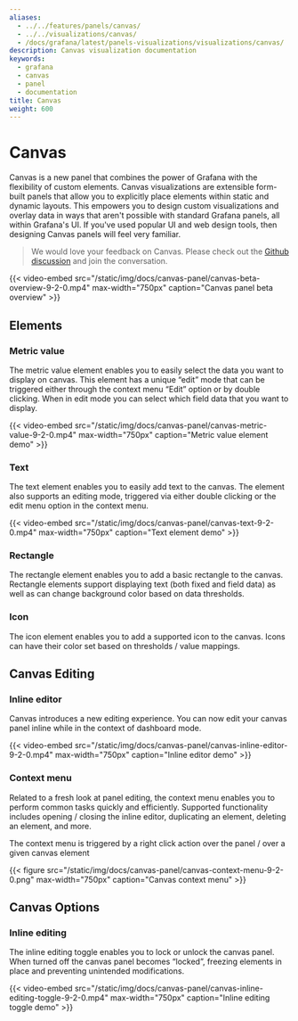 ```yaml
---
aliases:
  - ../../features/panels/canvas/
  - ../../visualizations/canvas/
  - /docs/grafana/latest/panels-visualizations/visualizations/canvas/
description: Canvas visualization documentation
keywords:
  - grafana
  - canvas
  - panel
  - documentation
title: Canvas
weight: 600
---
```


# Canvas

Canvas is a new panel that combines the power of Grafana with the flexibility of custom elements. Canvas visualizations are extensible form-built panels that allow you to explicitly place elements within static and dynamic layouts. This empowers you to design custom visualizations and overlay data in ways that aren't possible with standard Grafana panels, all within Grafana's UI. If you've used popular UI and web design tools, then designing Canvas panels will feel very familiar.

> We would love your feedback on Canvas. Please check out the [Github discussion](https://github.com/grafana/grafana/discussions/56835) and join the conversation.

{{< video-embed src="/static/img/docs/canvas-panel/canvas-beta-overview-9-2-0.mp4" max-width="750px" caption="Canvas panel beta overview" >}}

## Elements

### Metric value

The metric value element enables you to easily select the data you want to display on canvas. This element has a unique “edit” mode that can be triggered either through the context menu “Edit” option or by double clicking. When in edit mode you can select which field data that you want to display.

{{< video-embed src="/static/img/docs/canvas-panel/canvas-metric-value-9-2-0.mp4" max-width="750px" caption="Metric value element demo" >}}

### Text

The text element enables you to easily add text to the canvas. The element also supports an editing mode, triggered via either double clicking or the edit menu option in the context menu.

{{< video-embed src="/static/img/docs/canvas-panel/canvas-text-9-2-0.mp4" max-width="750px" caption="Text element demo" >}}

### Rectangle

The rectangle element enables you to add a basic rectangle to the canvas. Rectangle elements support displaying text (both fixed and field data) as well as can change background color based on data thresholds.

### Icon

The icon element enables you to add a supported icon to the canvas. Icons can have their color set based on thresholds / value mappings.

## Canvas Editing

### Inline editor

Canvas introduces a new editing experience. You can now edit your canvas panel inline while in the context of dashboard mode.

{{< video-embed src="/static/img/docs/canvas-panel/canvas-inline-editor-9-2-0.mp4" max-width="750px" caption="Inline editor demo" >}}

### Context menu

Related to a fresh look at panel editing, the context menu enables you to perform common tasks quickly and efficiently. Supported functionality includes opening / closing the inline editor, duplicating an element, deleting an element, and more.

The context menu is triggered by a right click action over the panel / over a given canvas element

{{< figure src="/static/img/docs/canvas-panel/canvas-context-menu-9-2-0.png" max-width="750px" caption="Canvas context menu" >}}

## Canvas Options

### Inline editing

The inline editing toggle enables you to lock or unlock the canvas panel. When turned off the canvas panel becomes “locked”, freezing elements in place and preventing unintended modifications.

{{< video-embed src="/static/img/docs/canvas-panel/canvas-inline-editing-toggle-9-2-0.mp4" max-width="750px" caption="Inline editing toggle demo" >}}
